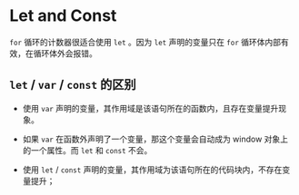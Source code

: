 # Let and Const

`for` 循环的计数器很适合使用 `let` 。因为 `let` 声明的变量只在 `for` 循环体内部有效，在循环体外会报错。

## `let` / `var` / `const` 的区别

- 使用 `var` 声明的变量，其作用域是该语句所在的函数内，且存在变量提升现象。

- 如果 `var` 在函数外声明了一个变量，那这个变量会自动成为 window 对象上的一个属性。而 `let` 和 `const` 不会。

- 使用 `let` / `const` 声明的变量，其作用域为该语句所在的代码块内，不存在变量提升；